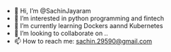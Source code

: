 - 👋 Hi, I’m @SachinJayaram
- 👀 I’m interested in python programming and fintech
- 🌱 I’m currently learning Dockers aannd Kubernetes
- 💞️ I’m looking to collaborate on ..
- 📫 How to reach me: sachin.29590@gmail.com

<!---
SachinJayaram/SachinJayaram is a ✨ special ✨ repository because its `README.md` (this file) appears on your GitHub profile.
You can click the Preview link to take a look at your changes.
--->
